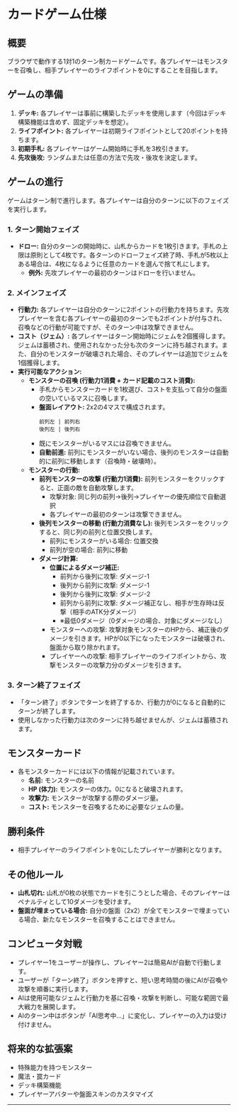 # カードゲーム仕様

## 概要

ブラウザで動作する1対1のターン制カードゲームです。各プレイヤーはモンスターを召喚し、相手プレイヤーのライフポイントを0にすることを目指します。

## ゲームの準備

1.  **デッキ:** 各プレイヤーは事前に構築したデッキを使用します（今回はデッキ構築機能は含めず、固定デッキを想定）。
2.  **ライフポイント:** 各プレイヤーは初期ライフポイントとして20ポイントを持ちます。
3.  **初期手札:** 各プレイヤーはゲーム開始時に手札を3枚引きます。
4.  **先攻後攻:** ランダムまたは任意の方法で先攻・後攻を決定します。

## ゲームの進行

ゲームはターン制で進行します。各プレイヤーは自分のターンに以下のフェイズを実行します。

### 1. ターン開始フェイズ

*   **ドロー:** 自分のターンの開始時に、山札からカードを1枚引きます。手札の上限は原則として4枚です。各ターンのドローフェイズ終了時、手札が5枚以上ある場合は、4枚になるように任意のカードを選んで捨て札にします。
    *   **例外:** 先攻プレイヤーの最初のターンはドローを行いません。

### 2. メインフェイズ

*   **行動力:** 各プレイヤーは自分のターンに2ポイントの行動力を持ちます。先攻プレイヤーを含む各プレイヤーの最初のターンでも2ポイントが付与され、召喚などの行動が可能ですが、そのターン中は攻撃できません。
*   **コスト（ジェム）:** 各プレイヤーはターン開始時にジェムを2個獲得します。ジェムは蓄積され、使用されなかった分も次のターンに持ち越されます。また、自分のモンスターが破壊された場合、そのプレイヤーは追加でジェムを1個獲得します。
*   **実行可能なアクション:**
    *   **モンスターの召喚 (行動力1消費 + カード記載のコスト消費):**
        *   手札からモンスターカードを1枚選び、コストを支払って自分の盤面の空いているマスに召喚します。
        *   **盤面レイアウト:** 2x2の4マスで構成されます。
            ```
            前列左 | 前列右
            後列左 | 後列右
            ```
        *   既にモンスターがいるマスには召喚できません。
        *   **自動前進:** 前列にモンスターがいない場合、後列のモンスターは自動的に前列に移動します（召喚時・破壊時）。
    *   **モンスターの行動:**
        *   **前列モンスターの攻撃 (行動力1消費):** 前列モンスターをクリックすると、正面の敵を自動攻撃します。
            *   攻撃対象: 同じ列の前列→後列→プレイヤーの優先順位で自動選択
            *   各プレイヤーの最初のターンは攻撃できません。
        *   **後列モンスターの移動 (行動力消費なし):** 後列モンスターをクリックすると、同じ列の前列と位置交換します。
            *   前列にモンスターがいる場合: 位置交換
            *   前列が空の場合: 前列に移動
        *   **ダメージ計算:**
            *   **位置によるダメージ補正:**
                *   前列から後列に攻撃: ダメージ-1
                *   後列から前列に攻撃: ダメージ-1
                *   後列から後列に攻撃: ダメージ-2
                *   前列から前列に攻撃: ダメージ補正なし、相手が生存時は反撃（相手のATK分ダメージ）
                *   ※最低0ダメージ（0ダメージの場合、対象にダメージなし）
            *   モンスターへの攻撃: 攻撃対象モンスターのHPから、補正後のダメージを引きます。HPが0以下になったモンスターは破壊され、盤面から取り除かれます。
            *   プレイヤーへの攻撃: 相手プレイヤーのライフポイントから、攻撃モンスターの攻撃力分のダメージを引きます。

### 3. ターン終了フェイズ

*   「ターン終了」ボタンでターンを終了するか、行動力が0になると自動的にターンが終了します。
*   使用しなかった行動力は次のターンに持ち越せませんが、ジェムは蓄積されます。

## モンスターカード

*   各モンスターカードには以下の情報が記載されています。
    *   **名前:** モンスターの名前
    *   **HP (体力):** モンスターの体力。0になると破壊されます。
    *   **攻撃力:** モンスターが攻撃する際のダメージ量。
    *   **コスト:** モンスターを召喚するために必要なジェムの量。

## 勝利条件

*   相手プレイヤーのライフポイントを0にしたプレイヤーが勝利となります。

## その他ルール

*   **山札切れ:** 山札が0枚の状態でカードを引こうとした場合、そのプレイヤーはペナルティとして10ダメージを受けます。
*   **盤面が埋まっている場合:** 自分の盤面（2x2）が全てモンスターで埋まっている場合、新たなモンスターを召喚することはできません。

## コンピュータ対戦

*   プレイヤー1をユーザーが操作し、プレイヤー2は簡易AIが自動で行動します。
*   ユーザーが「ターン終了」ボタンを押すと、短い思考時間の後にAIが召喚や攻撃を順番に実行します。
*   AIは使用可能なジェムと行動力を基に召喚・攻撃を判断し、可能な範囲で最大戦力を展開します。
*   AIのターン中はボタンが「AI思考中...」に変化し、プレイヤーの入力は受け付けません。

## 将来的な拡張案

*   特殊能力を持つモンスター
*   魔法・罠カード
*   デッキ構築機能
*   プレイヤーアバターや盤面スキンのカスタマイズ

---
